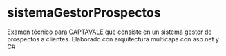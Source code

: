 # sistemaGestorProspectos
Examen técnico para CAPTAVALE que consiste en un sistema gestor de prospectos a clientes. Elaborado con arquitectura multicapa con asp.net y C#

